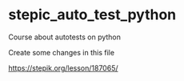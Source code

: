 # stepic_auto_test_python
Course about autotests on python

Create some changes in this file

https://stepik.org/lesson/187065/